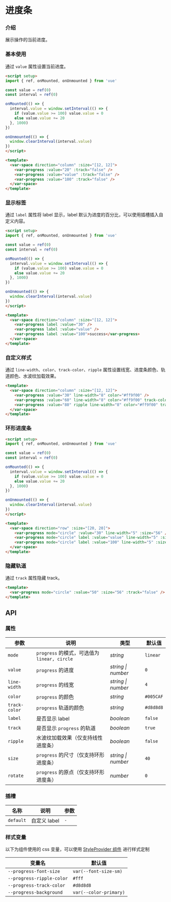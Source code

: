 # 进度条

### 介绍

展示操作的当前进度。

### 基本使用

通过 `value` 属性设置当前进度。

```html
<script setup>
import { ref, onMounted, onUnmounted } from 'vue'

const value = ref(0)
const interval = ref(0)

onMounted(() => {
  interval.value = window.setInterval(() => {
    if (value.value >= 100) value.value = 0
    else value.value += 20
  }, 1000)
})

onUnmounted(() => {
  window.clearInterval(interval.value)
})  
</script>

<template>
  <var-space direction="column" :size="[12, 12]">
    <var-progress :value="20" :track="false" />
    <var-progress :value="value" :track="false" />
    <var-progress :value="100" :track="false" />
  </var-space>
</template>
```

### 显示标签

通过 `label` 属性将 label 显示，label 默认为进度的百分比，可以使用插槽插入自定义内容。

```html
<script setup>
import { ref, onMounted, onUnmounted } from 'vue'

const value = ref(0)
const interval = ref(0)

onMounted(() => {
  interval.value = window.setInterval(() => {
    if (value.value >= 100) value.value = 0
    else value.value += 20
  }, 1000)
})

onUnmounted(() => {
  window.clearInterval(interval.value)
})  
</script>

<template>
  <var-space direction="column" :size="[12, 12]">
    <var-progress label :value="30" />
    <var-progress label :value="value" />
    <var-progress label :value="100">success</var-progress>
  </var-space>
</template>
```

### 自定义样式

通过 `line-width`、`color`、`track-color`、`ripple` 属性设置线宽、进度条颜色、轨道颜色、水波纹加载效果。

```html
<template>
  <var-space direction="column" :size="[12, 12]">
    <var-progress :value="30" line-width="8" color="#ff9f00" />
    <var-progress :value="60" line-width="8" color="#ff9f00" track-color="#f5cb90" />
    <var-progress :value="80" ripple line-width="8" color="#ff9f00" track-color="#f5cb90" />
  </var-space>
</template>
```

### 环形进度条

```html
<script setup>
import { ref, onMounted, onUnmounted } from 'vue'

const value = ref(0)
const interval = ref(0)

onMounted(() => {
  interval.value = window.setInterval(() => {
    if (value.value >= 100) value.value = 0
    else value.value += 20
  }, 1000)
})

onUnmounted(() => {
  window.clearInterval(interval.value)
})  
</script>

<template>
  <var-space direction="row" :size="[20, 20]">
    <var-progress mode="circle" :value="30" line-width="5" :size="56" />
    <var-progress mode="circle" label :value="value" line-width="5" :size="56" />
    <var-progress mode="circle" label :value="100" line-width="5" :size="56" />
  </var-space>
</template>
```

### 隐藏轨道

通过 `track` 属性隐藏 track。

```html
<template>
  <var-progress mode="circle" :value="50" :size="56" :track="false" />
</template>
```
## API

### 属性

| 参数  |   说明  | 类型     | 默认值   |
| ----  | --------------- | -------- | -------- |
| `mode`  | `progress` 的模式，可选值为 `linear, circle` | _string_ | `linear` |
| `value` | `progress` 的进度 | _string \| number_ |  `0`  |
| `line-width` | `progress` 的线宽 | _string \| number_ | `4` |
| `color` | `progress` 的颜色 | _string_  | `#005CAF` |
| `track-color`  | `progress` 轨道的颜色 | _string_   | `#d8d8d8` |
| `label` | 是否显示 label | _boolean_ | `false` |
| `track` | 是否显示 `progress` 的轨道 | _boolean_ | `true` |
| `ripple` | 水波纹加载效果（仅支持线性进度条） | _boolean_ | `false` |
| `size` | `progress` 的尺寸（仅支持环形进度条） | _string \| number_ | `40` |
| `rotate` | `progress` 的原点（仅支持环形进度条） | _number_ | `0` |

### 插槽

| 名称 | 说明 | 参数 |
| ----- | -------------- | -------- |
| `default` | 自定义 label | `-` |

### 样式变量
以下为组件使用的 css 变量，可以使用 [StyleProvider 组件](#/zh-CN/style-provider) 进行样式定制

| 变量名 | 默认值 |
| --- | --- |
| `--progress-font-size` | `var(--font-size-sm)` |
| `--progress-ripple-color` | `#fff` |
| `--progress-track-color` | `#d8d8d8` |
| `--progress-background` | `var(--color-primary)` |
